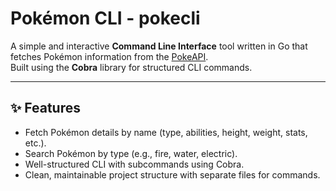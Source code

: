 # Pokémon CLI - pokecli

A simple and interactive **Command Line Interface** tool written in Go that fetches Pokémon information from the [PokeAPI](https://pokeapi.co/).  
Built using the **Cobra** library for structured CLI commands.

---

## ✨ Features

- Fetch Pokémon details by name (type, abilities, height, weight, stats, etc.).
- Search Pokémon by type (e.g., fire, water, electric).
- Well-structured CLI with subcommands using Cobra.
- Clean, maintainable project structure with separate files for commands.



